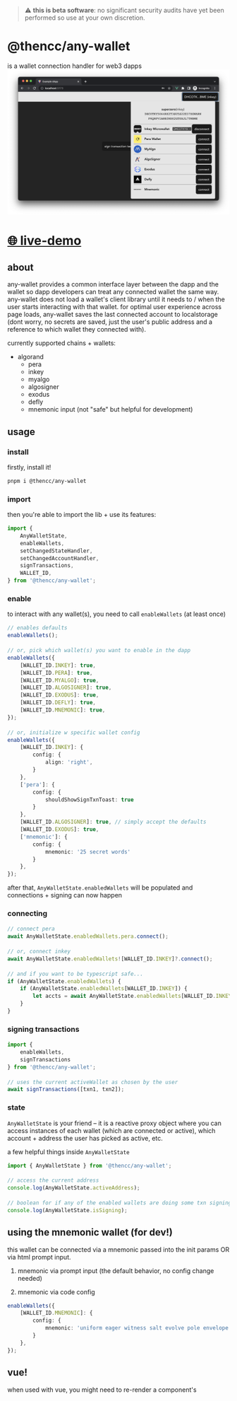 > ⚠️ **this is beta software**: no significant security audits have yet been performed so use at your own discretion.


# @thencc/any-wallet
is a wallet connection handler for web3 dapps
![](./any-wallet-screenshot.png)

# [🌐 live-demo](https://thencc.github.io/any-wallet/)


## about
any-wallet provides a common interface layer between the dapp and the wallet so dapp developers can treat any connected wallet the same way. any-wallet does not load a wallet's client library until it needs to / when the user starts interacting with that wallet. for optimal user experience across page loads, any-wallet saves the last connected account to localstorage (dont worry, no secrets are saved, just the user's public address and a reference to which wallet they connected with).

currently supported chains + wallets:
- algorand
	- pera
	- inkey
	- myalgo
	- algosigner
	- exodus
	- defly
	- mnemonic input (not "safe" but helpful for development)


## usage

### install
firstly, install it!
```bash
pnpm i @thencc/any-wallet
```

### import
then you're able to import the lib + use its features:
```ts
import {
	AnyWalletState,
	enableWallets,
	setChangedStateHandler,
	setChangedAccountHandler,
	signTransactions,
	WALLET_ID,
} from '@thencc/any-wallet';
```

### enable
to interact with any wallet(s), you need to call `enableWallets` (at least once)
```ts
// enables defaults
enableWallets();

// or, pick which wallet(s) you want to enable in the dapp
enableWallets({
	[WALLET_ID.INKEY]: true,
	[WALLET_ID.PERA]: true,
	[WALLET_ID.MYALGO]: true,
	[WALLET_ID.ALGOSIGNER]: true,
	[WALLET_ID.EXODUS]: true,
	[WALLET_ID.DEFLY]: true,
	[WALLET_ID.MNEMONIC]: true,
});

// or, initialize w specific wallet config
enableWallets({
	[WALLET_ID.INKEY]: {
		config: {
			align: 'right',
		}
	},
	['pera']: {
		config: {
			shouldShowSignTxnToast: true
		}
	},
	[WALLET_ID.ALGOSIGNER]: true, // simply accept the defaults
	[WALLET_ID.EXODUS]: true,
	['mnemonic']: {
		config: {
			mnemonic: '25 secret words'
		}
	},
});
```

after that, `AnyWalletState.enabledWallets` will be populated and connections + signing can now happen

### connecting
```ts
// connect pera
await AnyWalletState.enabledWallets.pera.connect();

// or, connect inkey
await AnyWalletState.enabledWallets![WALLET_ID.INKEY]?.connect();

// and if you want to be typescript safe...
if (AnyWalletState.enabledWallets) {
	if (AnyWalletState.enabledWallets[WALLET_ID.INKEY]) {
		let accts = await AnyWalletState.enabledWallets[WALLET_ID.INKEY].connect();
	}
}
```

### signing transactions
```ts
import {
	enableWallets,
	signTransactions
} from '@thencc/any-wallet';

// uses the current activeWallet as chosen by the user
await signTransactions([txn1, txn2]);
```


### state
`AnyWalletState` is your friend – it is a reactive proxy object where you can access instances of each wallet (which are connected or active), which account + address the user has picked as active, etc.

a few helpful things inside `AnyWalletState`
```ts
import { AnyWalletState } from '@thencc/any-wallet';

// access the current address
console.log(AnyWalletState.activeAddress);

// boolean for if any of the enabled wallets are doing some txn signing
console.log(AnyWalletState.isSigning);
```


## using the mnemonic wallet (for dev!)
this wallet can be connected via a mnemonic passed into the init params OR via html prompt input.
1. mnemonic via prompt input (the default behavior, no config change needed)

2. mnemonic via code config
```ts
enableWallets({
	[WALLET_ID.MNEMONIC]: {
		config: {
			mnemonic: 'uniform eager witness salt evolve pole envelope name supreme column begin venue decline blast finger grunt avoid people crawl during street priority diary ability lend'
		}
	},
});
```



## vue!
when used with vue, you might need to re-render a component's <template> computations if you are displaying information stored in `AnyWalletState` because these deep object changes arent tracked by the vue runtime. for this, there are 2 helpful functions: `setChangedAccountHandler` and `setChangedStateHandler` which allow you to define a callback when say the active account changes or when anything in the state tree changes.

```ts
import {
	AnyWalletState,
	setChangedStateHandler,
} from '@thencc/any-wallet';

// then in the vue component's mounted or setup hook you would add:
export default defineComponent({
	mounted() {
		setChangedStateHandler(
			() => this.$forceUpdate()
		);
	},
});
```


## Notes
- this lib handles txn signing and is supposed to be used in conjuction with a lib that does txn construction + submitting (we recommend `@thencc/algonautjs` though `algosdk` works as well)
- some wallets (like defly/pera) require that the mobile app is set to the same net (testnet/mainnet) as requested for signing by the dapp
- ...


## Attributions

big thanks to txnlab/use-wallet for developing the react groundwork for this pkg
